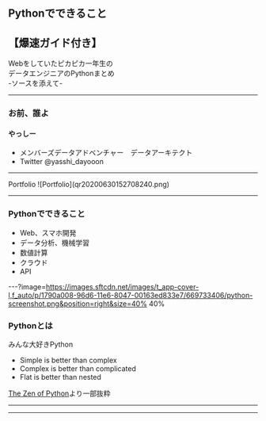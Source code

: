 ## Pythonでできること  
## 【爆速ガイド付き】
Webをしていたピカピカ一年生の  
データエンジニアのPythonまとめ  
-ソースを添えて-

---

### お前、誰よ
#### やっしー
- メンバーズデータアドベンチャー　データアーキテクト
- Twitter @yasshi_dayooon

<hr>
Portfolio
![Portfolio](qr20200630152708240.png)

---

### Pythonでできること

- Web、スマホ開発
- データ分析、機械学習
- 数値計算
- クラウド
- API

---?image=https://images.sftcdn.net/images/t_app-cover-l,f_auto/p/1790a008-96d6-11e6-8047-00163ed833e7/669733406/python-screenshot.png&position=right&size=40% 40%

### Pythonとは

みんな大好きPython  
- Simple is better than complex
- Complex is better than complicated
- Flat is better than nested

[The Zen of Python](https://www.pythonic-exam.com/pythonic)より一部抜粋

---
---

